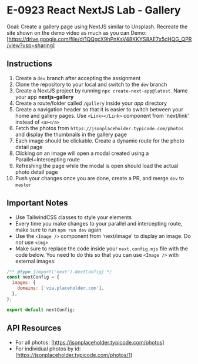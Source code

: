 # E-0923 React NextJS Lab - Gallery

Goal: Create a gallery page using NextJS similar to Unsplash. Recreate the site shown on the demo video as much as you can
Demo: [https://drive.google.com/file/d/1QQgcX9hPnKsV48KKYS8AE7x5cHQG_QPR/view?usp=sharing]

## Instructions

1. Create a `dev` branch after accepting the assignment
2. Clone the repository to your local and switch to the `dev` branch
3. Create a NextJS project by running `npx create-next-app@latest`. Name your app **nextjs-gallery**
4. Create a route/folder called `/gallery` inside your *app* directory
5. Create a navigation header so that it is easier to switch between your home and gallery pages. Use `<Link></Link>` component from 'next/link' instead of `<a></a>`
6. Fetch the photos from `https://jsonplaceholder.typicode.com/photos` and display the thumbnails in the gallery page
7. Each image should be clickable. Create a dynamic route for the photo detail page
8. Clicking on an image will open a modal created using a Parallel+Intercepting route
9. Refreshing the page while the modal is open should load the actual photo detail page
10. Push your changes once you are done, create a PR, and merge `dev` to `master`

## Important Notes

- Use TailwindCSS classes to style your elements
- Every time you make changes to your parallel and intercepting route, make sure to run `npm run dev` again
- Use the `<Image />` component from 'next/image' to display an image. Do not use `<img>`
- Make sure to replace the code inside your `next.config.mjs` file with the code below. You need to do this so that you can use `<Image />` with external images:

```js
/** @type {import('next').NextConfig} */
const nextConfig = {
  images: {
    domains: ['via.placeholder.com'],
  },
};

export default nextConfig;
```

## API Resources

- For all photos: [https://jsonplaceholder.typicode.com/photos]
- For individual photos by id: [https://jsonplaceholder.typicode.com/photos/1]
